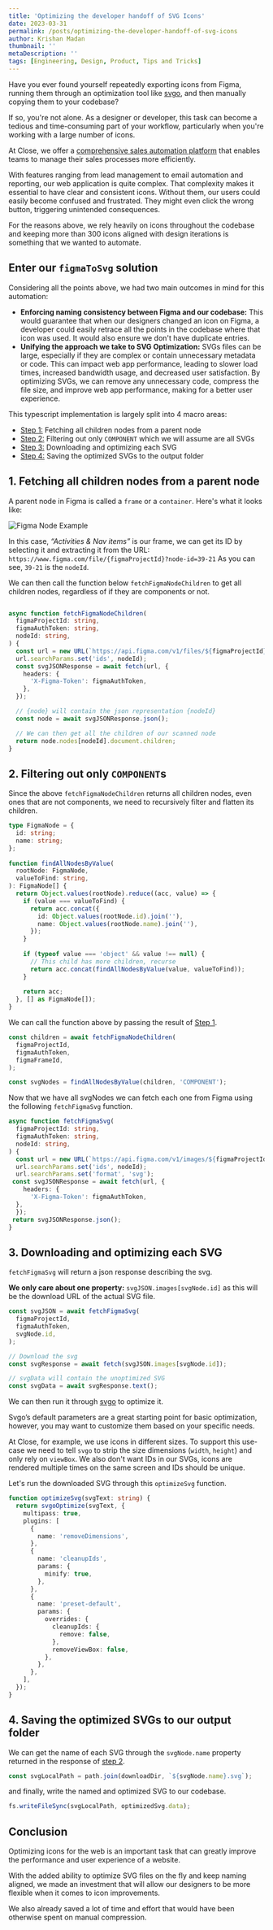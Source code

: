 ```yaml
---
title: 'Optimizing the developer handoff of SVG Icons'
date: 2023-03-31
permalink: /posts/optimizing-the-developer-handoff-of-svg-icons
author: Krishan Madan
thumbnail: ''
metaDescription: ''
tags: [Engineering, Design, Product, Tips and Tricks]
---
```


Have you ever found yourself repeatedly exporting icons from Figma, running them through an optimization tool like [svgo](https://github.com/svg/svgo), and then manually copying them to your codebase?

If so, you're not alone. As a designer or developer, this task can become a tedious and time-consuming part of your workflow, particularly when you're working with a large number of icons.

At Close, we offer a [comprehensive sales automation platform](https://www.close.com/product) that enables teams to manage their sales processes more efficiently.

With features ranging from lead management to email automation and reporting, our web application is quite complex. That complexity makes it essential to have clear and consistent icons. Without them, our users could easily become confused and frustrated. They might even click the wrong button, triggering unintended consequences.

For the reasons above, we rely heavily on icons throughout the codebase and keeping more than 300 icons aligned with design iterations is something that we wanted to automate.


## Enter our `figmaToSvg` solution

Considering all the points above, we had two main outcomes in mind for this automation:

-   **Enforcing naming consistency between Figma and our codebase:** This would guarantee that when our designers changed an icon on Figma, a developer could easily retrace all the points in the codebase where that icon was used. It would also ensure we don't have duplicate entries.
-   **Unifying the approach we take to SVG Optimization:** SVGs files can be large, especially if they are complex or contain unnecessary metadata or code. This can impact web app performance, leading to slower load times, increased bandwidth usage, and decreased user satisfaction. By optimizing SVGs, we can remove any unnecessary code, compress the file size, and improve web app performance, making for a better user experience.

This typescript implementation is largely split into 4 macro areas:

-   [Step 1:](#1-fetching-all-children-nodes-from-a-parent-node) Fetching all children nodes from a parent node
-   [Step 2:](#2-filtering-out-only-components) Filtering out only `COMPONENT` which we will assume are all SVGs
-   [Step 3:](#3-downloading-and-optimizing-each-svg) Downloading and optimizing each SVG
-   [Step 4:](#4-saving-the-optimized-svgs-to-our-output-folder) Saving the optimized SVGs to the output folder

## 1. Fetching all children nodes from a parent node

A parent node in Figma is called a `frame` or a `container`. Here's what it looks like:

![Figma Node Example](./figma-node-example.png)

In this case, _“_Activities & Nav items_”_ is our frame, we can get its ID by selecting it and extracting it from the URL: `https://www.figma.com/file/{figmaProjectId}?node-id=39-21`
As you can see, `39-21` is the `nodeId`.

We can then call the function below `fetchFigmaNodeChildren` to get all children nodes, regardless of if they are components or not.

```ts

async function fetchFigmaNodeChildren(  
  figmaProjectId: string,  
  figmaAuthToken: string,  
  nodeId: string,  
) {  
  const url = new URL(`https://api.figma.com/v1/files/${figmaProjectId}/nodes`);  
  url.searchParams.set('ids', nodeId);
  const svgJSONResponse = await fetch(url, {  
    headers: {  
      'X-Figma-Token': figmaAuthToken,  
    },  
  });  

  // {node} will contain the json representation {nodeId}
  const node = await svgJSONResponse.json();

  // We can then get all the children of our scanned node  
  return node.nodes[nodeId].document.children;  
}
```
## 2. Filtering out only `COMPONENT`s

Since the above `fetchFigmaNodeChildren` returns all children nodes, even ones that are not components, we need to recursively filter and flatten its children.
```ts
type FigmaNode = {  
  id: string;  
  name: string;  
};  
  
function findAllNodesByValue(  
  rootNode: FigmaNode,  
  valueToFind: string,  
): FigmaNode[] {  
  return Object.values(rootNode).reduce((acc, value) => {  
    if (value === valueToFind) { 
      return acc.concat({  
        id: Object.values(rootNode.id).join(''),  
        name: Object.values(rootNode.name).join(''),  
      });  
    }  
  
    if (typeof value === 'object' && value !== null) {
      // This child has more children, recurse
      return acc.concat(findAllNodesByValue(value, valueToFind));  
    }  
  
    return acc;  
  }, [] as FigmaNode[]);  
}
```

We can call the function above by passing the result of [Step 1](#1-fetching-all-children-nodes-from-a-parent-node).

```ts
const children = await fetchFigmaNodeChildren(  
  figmaProjectId,  
  figmaAuthToken,  
  figmaFrameId,  
);  

const svgNodes = findAllNodesByValue(children, 'COMPONENT');
```

Now that we have all svgNodes we can fetch each one from Figma using the following `fetchFigmaSvg` function.

```ts
async function fetchFigmaSvg(  
  figmaProjectId: string,  
  figmaAuthToken: string,  
  nodeId: string,  
) {  
  const url = new URL(`https://api.figma.com/v1/images/${figmaProjectId}`);  
  url.searchParams.set('ids', nodeId);  
  url.searchParams.set('format', 'svg');  
 const svgJSONResponse = await fetch(url, {  
    headers: {  
      'X-Figma-Token': figmaAuthToken,  
  },  
  });  
 return svgJSONResponse.json();  
}
```
## 3. Downloading and optimizing each SVG

`fetchFigmaSvg` will return a json response describing the svg.

**We only care about one property:**  `svgJSON.images[svgNode.id]` as this will be the download URL of the actual SVG file.

```ts
const svgJSON = await fetchFigmaSvg(  
  figmaProjectId,  
  figmaAuthToken,  
  svgNode.id,  
);  

// Download the svg  
const svgResponse = await fetch(svgJSON.images[svgNode.id]);

// svgData will contain the unoptimized SVG
const svgData = await svgResponse.text();
```

We can then run it through [svgo](https://github.com/svg/svgo) to optimize it.

Svgo’s default parameters are a great starting point for basic optimization, however, you may want to customize them based on your specific needs.

At Close, for example, we use icons in different sizes. To support this use-case we need to tell `svgo` to strip the size dimensions (`width`, `height`) and only rely on `viewBox`.
We also don't want IDs in our SVGs, icons are rendered multiple times on the same screen and IDs should be unique.

Let's run the downloaded SVG through this `optimizeSvg` function.

```ts
function optimizeSvg(svgText: string) {  
  return svgoOptimize(svgText, {  
    multipass: true,  
    plugins: [  
      {  
        name: 'removeDimensions',  
      },  
      {  
        name: 'cleanupIds',  
        params: {  
          minify: true,  
        },  
      },  
      {  
        name: 'preset-default',  
        params: {  
          overrides: {  
            cleanupIds: {  
              remove: false,  
            },  
            removeViewBox: false,  
          },  
        },  
      },  
    ],  
  });  
}
```
## 4. Saving the optimized SVGs to our output folder

We can get the name of each SVG through the `svgNode.name` property returned in the response of [step 2](#2-filtering-out-only-components).

```ts
const svgLocalPath = path.join(downloadDir, `${svgNode.name}.svg`);  
```

and finally, write the named and optimized SVG to our codebase.

```ts
fs.writeFileSync(svgLocalPath, optimizedSvg.data);
```

## Conclusion
Optimizing icons for the web is an important task that can greatly improve the performance and user experience of a website.

With the added ability to optimize SVG files on the fly and keep naming aligned, we made an investment that will allow our designers to be more flexible when it comes to icon improvements.

We also already saved a lot of time and effort that would have been otherwise spent on manual compression.
